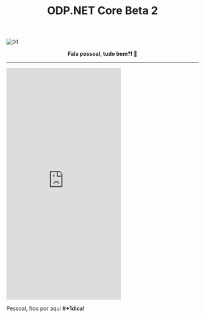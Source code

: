 ﻿---
title: "ODP.NET Core  Beta 2"
comments: true
excerpt_separator: "Ler mais"
categories:
  - Dica
toc: true
toc_label: "Começando"
---

![01]({{site.url}}{{site.baseurl}}/assets/images/oracletopo.jpg)

<center><strong>Fala pessoal, tudo bem?! 🔑 </strong></center>
<hr>
<iframe src="https://www.linkedin.com/embed/feed/update/urn:li:activity:6377118690214707200" height="605"  frameborder="0" allowfullscreen=""></iframe>

Pessoal, fico por aqui <strong>#+1dica!</strong>


